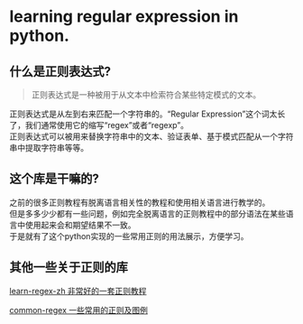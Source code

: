 # learning regular expression in python.  

## 什么是正则表达式?  

> 正则表达式是一种被用于从文本中检索符合某些特定模式的文本。  

正则表达式是从左到右来匹配一个字符串的。“Regular Expression”这个词太长了，我们通常使用它的缩写“regex”或者“regexp”。  
正则表达式可以被用来替换字符串中的文本、验证表单、基于模式匹配从一个字符串中提取字符串等等。  



## 这个库是干嘛的?  

之前的很多正则教程有脱离语言相关性的教程和使用相关语言进行教学的。  
但是多多少少都有一些问题，例如完全脱离语言的正则教程中的部分语法在某些语言中使用起来会和期望结果不一致。  
于是就有了这个python实现的一些常用正则的用法展示，方便学习。  



## 其他一些关于正则的库  

[learn-regex-zh 非常好的一套正则教程](https://github.com/cdoco/learn-regex-zh)

[common-regex 一些常用的正则及图例](https://github.com/cdoco/common-regex)

